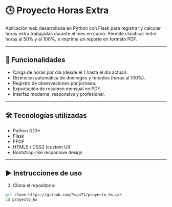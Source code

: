 # 🕒 Proyecto Horas Extra

Aplicación web desarrollada en Python con Flask para registrar y calcular horas extra trabajadas durante el mes en curso. Permite clasificar entre horas al 50% y al 100%, e imprime un reporte en formato PDF.

---

## 🚀 Funcionalidades

- Carga de horas por día (desde el 1 hasta el día actual).
- Distinción automática de domingos y feriados (horas al 100%).
- Registro de observaciones por jornada.
- Exportación de resumen mensual en PDF.
- Interfaz moderna, responsive y profesional.

---

## 🛠 Tecnologías utilizadas

- Python 3.10+
- Flask
- FPDF
- HTML5 / CSS3 (custom UI)
- Bootstrap-like responsive design

---

## ▶️ Instrucciones de uso

1. Clona el repositorio:

```bash
git clone https://github.com/YagoT1/proyecto_hs.git
cd proyecto_hs
